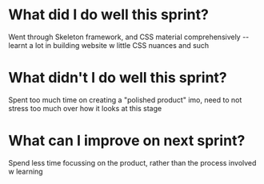  # What did I do well this sprint? #
Went through Skeleton framework, and CSS material comprehensively --  learnt a lot in building website w little CSS nuances and such

 # What didn't I do well this sprint? #
Spent too much time on creating a "polished product" imo, need to not stress too much over how it looks at this stage

 # What can I improve on next sprint? #
Spend less time focussing on the product, rather than the process involved w learning

